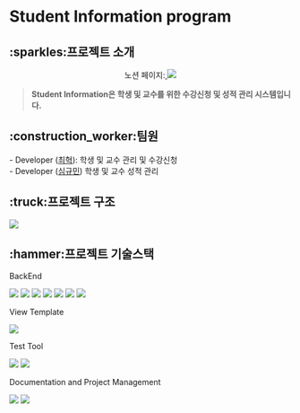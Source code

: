 # Student Information program

<h2>:sparkles:프로젝트 소개</h2>
<div align="center">노션 페이지:<a href="https://www.notion.so/e0be488f18764b2aa1a0af4c7715ce41">
<img src="https://img.shields.io/badge/Project Documentation-181717?style=for-the-badge&logo=Github&logoColor=white" >
</a></div>

><b>Student Information은 학생 및 교수를 위한 수강신청 및 성적 관리 시스템입니다.</b><br>

<h2>:construction_worker:팀원</h2>
- Developer (<a href="https://github.com/chㄷoihuk">최혁</a>): 학생 및 교수 관리 및 수강신청<br>
- Developer (<a href="https://github.com/tlarbals824">심규민</a>) 학생 및 교수 성적 관리


<h2>:truck:프로젝트 구조</h2>
<img src="https://i.postimg.cc/fWq2PMPX/Untitled-1.png">

<h2>:hammer:프로젝트 기술스택 </h2>

<p>BackEnd</p>
<div>
<img src="https://img.shields.io/badge/Java 11-FC4C02?style=for-the-badge&logo=Java&logoColor=white">
<img src="https://img.shields.io/badge/Gradle-02303A?style=for-the-badge&logo=Gradle&logoColor=white">
<img src="https://img.shields.io/badge/Spring-6DB33F?style=for-the-badge&logo=Spring&logoColor=white">
<img src="https://img.shields.io/badge/Spring Boot-6DB33F?style=for-the-badge&logo=Spring Boot&logoColor=white">
<img src="https://img.shields.io/badge/Spring JPA-6DB33F?style=for-the-badge&logo=Spring JPA&logoColor=white">
<img src="https://img.shields.io/badge/Spring Security-6DB33F?style=for-the-badge&logo=Spring Security&logoColor=white">
<img src="https://img.shields.io/badge/MySQL-4479A1?style=for-the-badge&logo=MySQL&logoColor=white">
</div>

<p>View Template</p>
<div>
<img src="https://img.shields.io/badge/Thymeleaf-005F0F?style=for-the-badge&logo=Thymeleaf&logoColor=white">
</div>

<p>Test Tool</p>
<div>
<img src="https://img.shields.io/badge/JUnit5-25A162?style=for-the-badge&logo=JUnit5&logoColor=white">
<img src="https://img.shields.io/badge/Mockito-002C5F?style=for-the-badge&logo=Mockito&logoColor=white">
</div>

<p>Documentation and Project Management</p>
<div>
<img src="https://img.shields.io/badge/Notion-000000?style=for-the-badge&logo=Notion&logoColor=white">
<img src="https://img.shields.io/badge/Gihub Project/Issue-181717?style=for-the-badge&logo=Github&logoColor=white">
</div>

